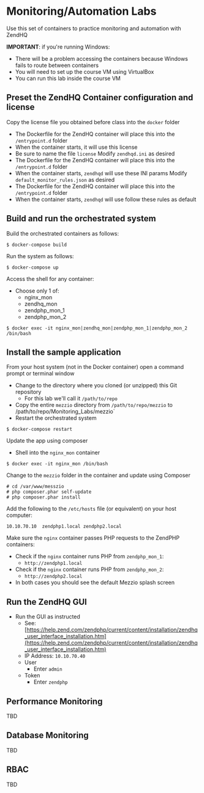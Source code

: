 # Monitoring/Automation Labs

Use this set of containers to practice monitoring and automation with ZendHQ

**IMPORTANT**: if you're running Windows:
* There will be a problem accessing the containers because Windows fails to route between containers
* You will need to set up the course VM using VirtualBox
* You can run this lab inside the course VM

## Preset the ZendHQ Container configuration and license
Copy the license file you obtained before class into the `docker` folder
* The Dockerfile for the ZendHQ container will place this into the `/entrypoint.d` folder
* When the container starts, it will use this license
* Be sure to name the file `license`
Modify `zendhqd.ini` as desired
* The Dockerfile for the ZendHQ container will place this into the `/entrypoint.d` folder
* When the container starts, `zendhqd` will use these INI params
Modify `default_monitor_rules.json` as desired
* The Dockerfile for the ZendHQ container will place this into the `/entrypoint.d` folder
* When the container starts, `zendhqd` will use follow these rules as default

## Build and run the orchestrated system
Build the orchestrated containers as follows:
```
$ docker-compose build
```
Run the system as follows:
```
$ docker-compose up
```
Access the shell for any container:
* Choose only 1 of:
  * nginx_mon
  * zendhq_mon
  * zendphp_mon_1
  * zendphp_mon_2
```
$ docker exec -it nginx_mon|zendhq_mon|zendphp_mon_1|zendphp_mon_2 /bin/bash
```

## Install the sample application
From your host system (not in the Docker container) open a command prompt or terminal window
* Change to the directory where you cloned (or unzipped) this Git repository
  * For this lab we'll call it `/path/to/repo`
* Copy the entire `mezzio` directory from `/path/to/repo/mezzio` to /path/to/repo/Monitoring_Labs/mezzio`
* Restart the orchestrated system
```
$ docker-compose restart
```
Update the app using composer
* Shell into the `nginx_mon` container
```
$ docker exec -it nginx_mon /bin/bash
```
Change to the `mezzio` folder in the container and update using Composer
```
# cd /var/www/messzio
# php composer.phar self-update
# php composer.phar install
```
Add the following to the `/etc/hosts` file (or equivalent) on your host computer:
```
10.10.70.10  zendphp1.local zendphp2.local
```
Make sure the `nginx` container passes PHP requests to the ZendPHP containers:
* Check if the `nginx` container runs PHP from `zendphp_mon_1`:
  * `http://zendphp1.local`
* Check if the `nginx` container runs PHP from `zendphp_mon_2`:
  * `http://zendphp2.local`
* In both cases you should see the default Mezzio splash screen

## Run the ZendHQ GUI
* Run the GUI as instructed
  * See: [https://help.zend.com/zendphp/current/content/installation/zendhq_user_interface_installation.htm](https://help.zend.com/zendphp/current/content/installation/zendhq_user_interface_installation.htm)
  * IP Address: `10.10.70.40`
  * User
    * Enter `admin`
  * Token
    * Enter `zendphp`

## Performance Monitoring
TBD

## Database Monitoring
TBD

## RBAC
TBD

